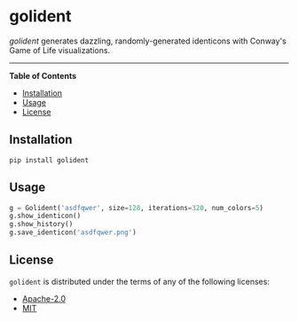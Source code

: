 # golident

_golident_ generates dazzling, randomly-generated identicons with Conway's Game of Life visualizations.

---

**Table of Contents**

- [Installation](#installation)
- [Usage](#usage)
- [License](#license)

## Installation

```console
pip install golident
```

## Usage

```python
g = Golident('asdfqwer', size=128, iterations=320, num_colors=5)
g.show_identicon()
g.show_history()
g.save_identicon('asdfqwer.png')
```

## License

`golident` is distributed under the terms of any of the following licenses:

- [Apache-2.0](https://spdx.org/licenses/Apache-2.0.html)
- [MIT](https://spdx.org/licenses/MIT.html)
